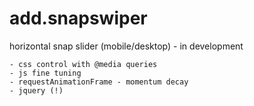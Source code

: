 # add.snapswiper
horizontal snap slider (mobile/desktop) - in development
```
- css control with @media queries
- js fine tuning
- requestAnimationFrame - momentum decay
- jquery (!)

```